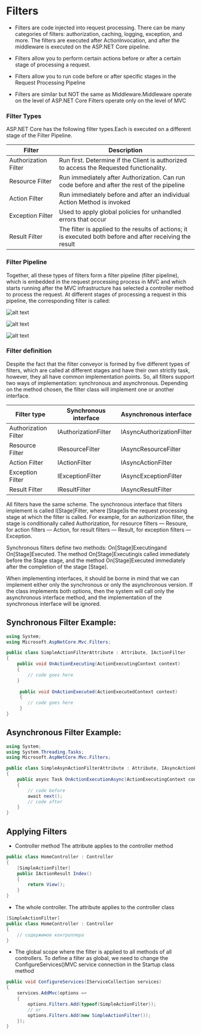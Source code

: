 Filters
=======
- Filters are code injected into request processing. There can be many categories of filters: authorization, caching, logging, exception, and more. The filters are executed after ActionInvocation, and after the middleware is executed on the ASP.NET Core pipeline.

- Filters allow you to perform certain actions before or after a certain stage of processing a request.

- Filters allow you to run code before or after specific stages in the
Request Processing Pipeline

- Filters are similar but NOT the same as Middleware.Middleware operate on the level of ASP.NET Core
Filters operate only on the level of MVC


### Filter Types
ASP.NET Core has the following filter types.Each is executed on a different stage of the Filter Pipeline.

| Filter | Description |
| ------ | ------ |
| Authorization Filter | Run first. Determine if the Client is authorized to access the Requested functionality. |
| Resource Filter | Run immediately after Authorization. Can run code before and after the rest of the pipeline |
| Action Filter | Run immediately before and after an individual Action Method is invoked |
| Exception Filter | Used to apply global policies for unhandled errors that occur |
| Result Filter | The filter is applied to the results of actions; it is executed both before and after receiving the result |

### Filter Pipeline

Together, all these types of filters form a filter pipeline (filter pipeline), which is embedded in the request processing process in MVC and which starts running after the MVC infrastructure has selected a controller method to process the request. At different stages of processing a request in this pipeline, the corresponding filter is called:

![alt text](https://andrewlock.net/content/images/2018/02/filters.png)

![alt text](https://dotnettricks.blob.core.windows.net/img/aspnetcore/aspnet-core-filters.jpg)

![alt text](https://media.ttmind.com/Media/tech/article_98_9-25-20182-00-52PM.png)

### Filter definition
Despite the fact that the filter conveyor is formed by five different types of filters, which are called at different stages and have their own strictly task, however, they all have common implementation points. So, all filters support two ways of implementation: synchronous and asynchronous. Depending on the method chosen, the filter class will implement one or another interface.

| Filter type | Synchronous interface | Asynchronous interface
| ------ | ------ | ------ |
| Authorization Filter | IAuthorizationFilter | IAsyncAuthorizationFilter |
| Resource Filter | IResourceFilter | IAsyncResourceFilter |
| Action Filter | IActionFilter | IAsyncActionFilter |
| Exception Filter | IExceptionFilter | IAsyncExceptionFilter |
| Result Filter | IResultFilter | IAsyncResultFilter |

All filters have the same scheme. The synchronous interface that filters implement is called I[Stage]Filter, where [Stage]is the request processing stage at which the filter is called. For example, for an authorization filter, the stage is conditionally called Authorization, for resource filters — Resoure, for action filters — Action, for result filters — Result, for exception filters — Exception.

Synchronous filters define two methods: On[Stage]Executingand On[Stage]Executed. The method On[Stage]Executingis called immediately before the Stage stage, and the method On[Stage]Executed immediately after the completion of the stage [Stage].

When implementing interfaces, it should be borne in mind that we can implement either only the synchronous or only the asynchronous version. If the class implements both options, then the system will call only the asynchronous interface method, and the implementation of the synchronous interface will be ignored.

## Synchronous Filter Example:
```c#
using System;
using Microsoft.AspNetCore.Mvc.Filters;

public class SimpleActionFilterAttribute : Attribute, IActionFilter
{
    public void OnActionExecuting(ActionExecutingContext context)
    {
        // code goes here
    }
 
     public void OnActionExecuted(ActionExecutedContext context)
     {
        // code goes here
     }
}
```

## Asynchronous Filter Example:
```c#
using System;
using System.Threading.Tasks;
using Microsoft.AspNetCore.Mvc.Filters;

public class SimpleAsynActionFilterAttribute : Attribute, IAsyncActionFilter
{
    public async Task OnActionExecutionAsync(ActionExecutingContext context, ActionExecutionDelegate next)
    {
        // code before
        await next();
        // code after
    }
}
```

## Applying Filters

- Controller method The attribute applies to the controller method
```c#
public class HomeController : Controller
{
    [SimpleActionFilter]
    public IActionResult Index()
    {
        return View();
    }
}
```
- The whole controller. The attribute applies to the controller class
```c#
[SimpleActionFilter]
public class HomeController : Controller
{
    // содержимое контроллера
}
```
- The global scope where the filter is applied to all methods of all controllers.
  To define a filter as global, we need to change the ConfigureServices()MVC service connection in the Startup class method
```c#
public void ConfigureServices(IServiceCollection services)
{
    services.AddMvc(options =>
    {
        options.Filters.Add(typeof(SimpleActionFilter));
        // or
        options.Filters.Add(new SimpleActionFilter()); 
    });
}
```
